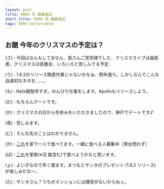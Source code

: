 ```yaml
---
layout: post
title: 0004 号 編集後記
short_title: 0004 号 編集後記
tags: 0004 EditorsNote
---
```



## お題 今年のクリスマスの予定は？

(さ)
: 今回はなんもしてません．皆さんご苦労様でした．クリスマスイブは歯医者，クリスマスは読書会．いろいろと苦しんでる予定．

(う)
: 1.8.2のリリース関連作業じゃないかなぁ、例年通り。しかしなんでこんな自虐的なネタを……。

(も)
: Rails開発早すぎ。のんびり仕事をします。Apolloもリリースしよう。

(だ)
: もちろんデートです。

(か)
: クリスマスの日から冬休みをいただきましたので、神戸でデートです♪

(青)
: 苦しみます。

(に)
: そんな先のことはわかりません。

(か)
: [これ](http://www.bandai.co.jp/candy/cake/2004/xmas_precure.htm)を家で一人で食べてます。一緒に食べる人募集中（男女問わず）

(ば)
: [これ](http://www.bandai.co.jp/candy/cake/2004/xmas_precure.htm)を家族(※注 娘含む)で食べようかなと思います。

(ょ)
: よい子なので早く寝ます。まつもとサンタのプレゼント (1.8.2 リリース) が楽しみだな〜。

(た)
: サンタさん？うちのマンションには煙突がないからねぇ。


